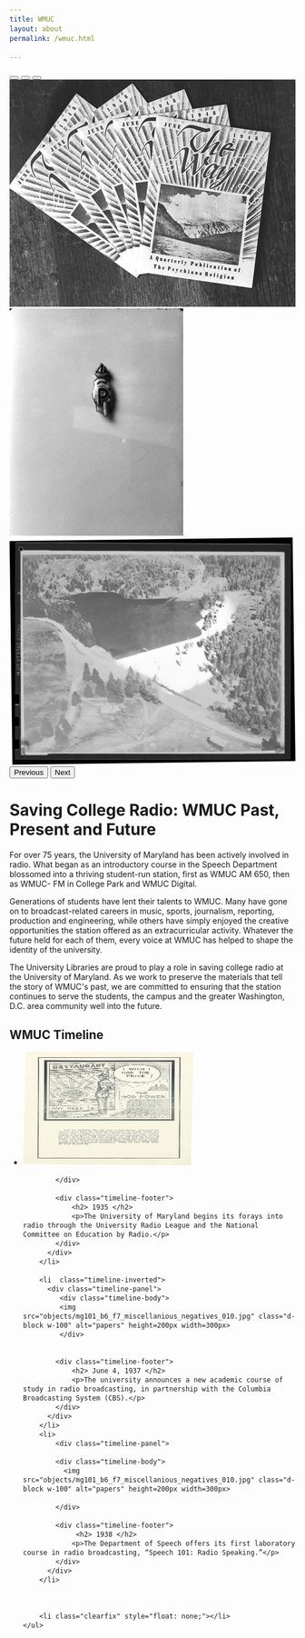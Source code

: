 ```yaml
---
title: WMUC
layout: about
permalink: /wmuc.html

---
```



<div id="carouselExampleIndicators" class="carousel slide" data-bs-ride="carousel">
  <div class="carousel-indicators">
    <button type="button" data-bs-target="#carouselExampleIndicators" data-bs-slide-to="0" class="active" aria-current="true" aria-label="Slide 1"></button>
    <button type="button" data-bs-target="#carouselExampleIndicators" data-bs-slide-to="1" aria-label="Slide 2"></button>
    <button type="button" data-bs-target="#carouselExampleIndicators" data-bs-slide-to="2" aria-label="Slide 3"></button>
  </div>
  <div class="carousel-inner">
    <div class="carousel-item active">
      <img src="objects/mg101_b6_f7_miscellanious_negatives_010.jpg" class="d-block w-100" alt="papers" height=400px >
    </div>
    <div class="carousel-item">
      <img src="objects/mg101_b6_f7_miscellanious_negatives_012.jpg" class="d-block w-100" alt="pin" height=400px>
    </div>
    <div class="carousel-item">
      <img src="objects/mg101_b6_f7_miscellanious_negatives_014.jpg" class="d-block w-100" alt="photo" height=400px>
    </div>
  </div>
  <button class="carousel-control-prev" type="button" data-bs-target="#carouselExampleIndicators" data-bs-slide="prev">
    <span class="carousel-control-prev-icon" aria-hidden="true"></span>
    <span class="visually-hidden">Previous</span>
  </button>
  <button class="carousel-control-next" type="button" data-bs-target="#carouselExampleIndicators" data-bs-slide="next">
    <span class="carousel-control-next-icon" aria-hidden="true"></span>
    <span class="visually-hidden">Next</span>
  </button>
</div>


# Saving College Radio: WMUC Past, Present and Future

For over 75 years, the University of Maryland has been actively involved in radio. What began as an introductory course in the Speech Department blossomed into a thriving student-run station, first as WMUC AM 650, then as WMUC- FM in College Park and WMUC Digital.

Generations of students have lent their talents to WMUC. Many have gone on to broadcast-related careers in music, sports, journalism, reporting, production and engineering, while others have simply enjoyed the creative opportunities the station offered as an extracurricular activity. Whatever the future held for each of them, every voice at WMUC has helped to shape the identity of the university.

The University Libraries are proud to play a role in saving college radio at the University of Maryland. As we work to preserve the materials that tell the story of WMUC's past, we are committed to ensuring that the station continues to serve the students, the campus and the greater Washington, D.C. area community well into the future.



## WMUC Timeline 

<div class="container">
    <ul class="timeline">
        <li>
          <div class="timeline-panel">
            <div class="timeline-body">
              <img src="objects/mg101_b7_f13_007.pdf" class="d-block w-100" alt="papers" height=200px width=300px>
              
            </div>
      
            <div class="timeline-footer">
                <h2> 1935 </h2>
                <p>The University of Maryland begins its forays into radio through the University Radio League and the National Committee on Education by Radio.</p>
            </div>
          </div>
        </li>
        
        <li  class="timeline-inverted">
          <div class="timeline-panel">
             <div class="timeline-body">
             <img src="objects/mg101_b6_f7_miscellanious_negatives_010.jpg" class="d-block w-100" alt="papers" height=200px width=300px>
             </div>
             
            
            <div class="timeline-footer">
                <h2> June 4, 1937 </h2>
                <p>The university announces a new academic course of study in radio broadcasting, in partnership with the Columbia Broadcasting System (CBS).</p>
            </div>
          </div>
        </li>
        <li>
            <div class="timeline-panel">
           
            <div class="timeline-body">
              <img src="objects/mg101_b6_f7_miscellanious_negatives_010.jpg" class="d-block w-100" alt="papers" height=200px width=300px>
              
            </div>
            
            <div class="timeline-footer">
                 <h2> 1938 </h2>
                <p>The Department of Speech offers its first laboratory course in radio broadcasting, “Speech 101: Radio Speaking.”</p>
            </div>
          </div>
        </li>
        
       
        
        <li class="clearfix" style="float: none;"></li>
    </ul>
</div>
